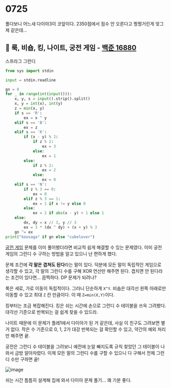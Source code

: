 # 0725

풀다보니 어느새 다이아3이 코앞이다. 2350점에서 점수 안 오른다고 찡찡거린게 엊그제 같은데...



## :diamond_shape_with_a_dot_inside: 룩, 비숍, 킹, 나이트, 궁전 게임 - [백준 16880](https://www.acmicpc.net/problem/16880)

스프라그 그런디

```Python
from sys import stdin

input = stdin.readline

gn = 0
for _ in range(int(input())):
    x, y, s = input().strip().split()
    x, y = int(x), int(y)
    z = min(x, y)
    if s == 'R':
        ex = x ^ y
    elif s == 'B':
        ex = z
    elif s == 'K':
        if (x - y) % 2:
            if z % 2:
                ex = 3
            else:
                ex = 1
        else:
            if z % 2:
                ex = 2
            else:
                ex = 0
    elif s == 'N':
        if z % 3 == 0:
            ex = 0
        elif z % 3 == 1:
            ex = 1 if x != y else 0
        else:
            ex = 2 if abs(x - y) > 1 else 1
    else:
        dx, dy = x // 3, y // 3
        ex = 3 * (dx ^ dy) + (x + y) % 3
    gn ^= ex
print("koosaga" if gn else "cubelover")
```

[궁전 게임](https://www.acmicpc.net/problem/16879) 문제를 이미 풀어봤더라면 비교적 쉽게 해결할 수 있는 문제였다. 이미 궁전 게임의 그런디 수 구하는 방법을 알고 있으니 난 편하게 했다.

문제 조건에 **각 말은 겹쳐도 된다**라는 말이 있다. 덕분에 모든 말이 독립적인 게임으로 생각할 수 있고, 각 말의 그런디 수를 구해 XOR 연산만 해주면 된다. 겹치면 안 된다라는 조건이 있다면... 끔찍하다. DP 문제가 되려나?

룩은 세로, 가로 이동이 독립적이다. 그러니 단순하게 `X^Y`. 비숍은 대각선 왼쪽 아래로만 이동할 수 있고 최대 `Z` 칸 만큼이다. 이 때 `Z=min(X,Y)`이다. 

킹부터는 조금 복잡해진다. 킹은 쉬는 시간에 손으로 그런디 수 테이블을 쓰윽 그려봤다. 대각선 기준으로 반복되는 걸 쉽게 찾을 수 있드라.

나이트 때문에 이 문제가 플레1에서 다이아가 된 거 같은데, 사실 이 친구도 그려보면 별 거 없다. 작은 수 기준으로 0, 1, 2가 대강 반복되는 걸 확인할 수 있고, 약간의 예외 처리만 해주면 끝.

궁전은 그런디 수 테이블을 그려보니 예전에 눈알 빠지도록 규칙 찾았던 그 테이블이 나와서 금방 알아차렸다. 이제 모든 말의 그런디 수를 구할 수 있으니 다 구해서 전체 그런디 수만 구하면 끝!

![image](https://user-images.githubusercontent.com/97663863/180824412-97809d9c-96bb-4e1b-b029-59ae019250ed.png)

쉬는 시간 틈틈히 설계해 집에 와서 다이아 문제 풀기... 꽤 기분 좋다.
